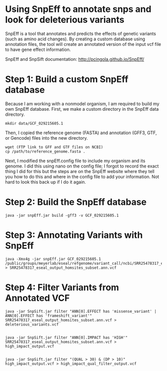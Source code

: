 # Using SnpEff to annotate snps and look for deleterious variants

SnpEff is a tool that annotates and predicts the effects of genetic variants (such as amino acid changes). By creating a custom database using annotation files, the tool will create an annotated version of the input vcf file to have gene effect information. 

SnpEff and SnpSift documentation: http://pcingola.github.io/SnpEff/

# Step 1: Build a custom SnpEff database

Because I am working with a nonmodel organism, I am required to build my own SnpEff database. First, we make a custom directory in the SnpEff data directory. 

    mkdir data/GCF_029215605.1

Then, I copied the reference genome (FASTA) and annotation (GFF3, GTF, or Gencode) files into the new directory.

    wget (FTP link to GFF and GTF files on NCBI) 
    cp /path/to/reference_genome.fasta .

Next, I modified the snpEff.config file to include my organism and its genome. I did this using nano on the config file; I forgot to record the exact thing I did for this but the steps are on the SnpEff website where they tell you how to do this and where in the config file to add your information. Not hard to look this back up if I do it again. 

# Step 2: Build the SnpEff database 

    java -jar snpEff.jar build -gff3 -v GCF_029215605.1

# Step 3: Annotating Variants with SnpEff

    java -Xmx4g -jar snpEff.jar GCF_029215605.1 /public/groups/meyerlab/eseal/refgenome/variant_call/ncbi/SRR25478317_eseal_output_homsites_subset.vcf.gz > SRR25478317_eseal_output_homsites_subset.ann.vcf

# Step 4: Filter Variants from Annotated VCF 


    java -jar SnpSift.jar filter "ANN[0].EFFECT has 'missense_variant' | ANN[0].EFFECT has 'frameshift_variant'" SRR25478317_eseal_output_homsites_subset.ann.vcf > deleterious_variants.vcf


    java -jar SnpSift.jar filter "ANN[0].IMPACT has 'HIGH'" SRR25478317_eseal_output_homsites_subset.ann.vcf > high_impact_output.vcf


    java -jar SnpSift.jar filter "(QUAL > 30) & (DP > 10)" high_impact_output.vcf > high_impact_qual_filter_output.vcf

